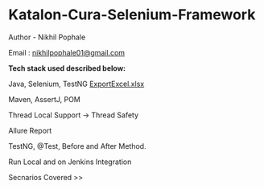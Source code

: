 # Katalon-Cura-Selenium-Framework

Author - Nikhil Pophale

Email : nikhilpophale01@gmail.com

**Tech stack used described below:**

Java, Selenium, TestNG
[ExportExcel.xlsx](https://github.com/Nikhil-Pophale/Katalon-Cura-Selenium-Framework/files/14562335/ExportExcel.xlsx)

Maven, AssertJ, POM

Thread Local Support → Thread Safety

Allure Report

TestNG, @Test, Before and After Method.

Run Local and on Jenkins Integration

Secnarios Covered >>

